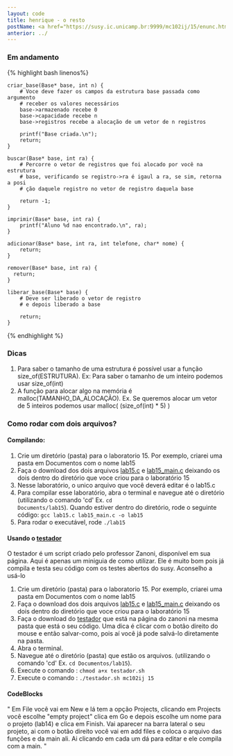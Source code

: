 ```yaml
---
layout: code
title: henrique - o resto
postName: <a href="https://susy.ic.unicamp.br:9999/mc102ij/15/enunc.html">Laboratório 15 - Registros com Ponteiros </a>
anterior: ../
---
```


### Em andamento

{% highlight bash linenos%}

    criar_base(Base* base, int n) {
        # Voce deve fazer os campos da estrutura base passada como argumento
        # receber os valores necessários
        base->armazenado recebe 0
        base->capacidade recebe n
        base->registros recebe a alocação de um vetor de n registros

        printf("Base criada.\n");
        return;
    }

    buscar(Base* base, int ra) {
        # Percorre o vetor de registros que foi alocado por você na estrutura
        # base, verificando se registro->ra é igaul a ra, se sim, retorna a posi
        # ção daquele registro no vetor de registro daquela base

        return -1;
    }

    imprimir(Base* base, int ra) {
        printf("Aluno %d nao encontrado.\n", ra);
    }

    adicionar(Base* base, int ra, int telefone, char* nome) {
        return;
    }

    remover(Base* base, int ra) {
      return;
    }

    liberar_base(Base* base) {
        # Deve ser liberado o vetor de registro
        # e depois liberado a base

        return;
    }



{% endhighlight %}

### Dicas
1. Para saber o tamanho de uma estrutura é possível usar a função size_of(ESTRUTURA). Ex: Para saber o tamanho de um inteiro podemos usar size_of(int)
2. A função para alocar algo na memória é malloc(TAMANHO_DA_ALOCAÇÃO). Ex. Se queremos alocar um vetor de 5 inteiros podemos usar malloc( (size_of(int) * 5) )


### Como rodar com dois arquivos?

#### Compilando:
1. Crie um diretório (pasta) para o laboratorio 15. Por exemplo, criarei uma pasta em Documentos com o nome lab15
2. Faça o download dos dois arquivos [lab15.c](https://susy.ic.unicamp.br:9999/mc102ij/15/aux/lab15.c) e [lab15_main.c](https://susy.ic.unicamp.br:9999/mc102ij/15/aux/lab15_main.c) deixando os dois dentro do diretório que voce criou para o laboratório 15
3. Nesse laboratório, o unico arquivo que você deverá editar é o lab15.c
4. Para compilar esse laboratório, abra o terminal e navegue até o diretório (utilizando o comando 'cd' Ex. <code>cd Documents/lab15</code>). Quando estiver dentro do diretório, rode o seguinte código:
<code>gcc lab15.c lab15_main.c -o lab15</code>
5. Para rodar o executável, rode <code>./lab15</code>

#### Usando o [testador](http://www.ic.unicamp.br/~zanoni/mc102/2016-1s/testador/)
O testador é um script criado pelo professor Zanoni, disponível em sua página. Aqui é apenas um miniguia de como utilizar.
Ele é muito bom pois já compila e testa seu código com os testes abertos do susy. Aconselho a usá-lo

 1. Crie um diretório (pasta) para o laboratorio 15. Por exemplo, criarei uma pasta em Documentos com o nome lab15
 2. Faça o download dos dois arquivos [lab15.c](https://susy.ic.unicamp.br:9999/mc102ij/15/aux/lab15.c) e [lab15_main.c](https://susy.ic.unicamp.br:9999/mc102ij/15/aux/lab15_main.c) deixando os dois dentro do diretório que voce criou para o laboratório 15
 3. Faça o download do [testador](http://www.ic.unicamp.br/~zanoni/mc102/2016-1s/testador/testador.sh) que está na página do zanoni na mesma pasta que está o seu código. Uma dica é clicar com o botão direito do mouse e então salvar-como, pois aí você já pode salvá-lo diretamente na pasta.
 4. Abra o terminal.
 5. Navegue até o diretório (pasta) que estão os arquivos. (utilizando o comando 'cd' Ex. `cd Documentos/lab15`).
 6. Execute o comando : `chmod a+x testador.sh`
 7. Execute o comando : `./testador.sh mc102ij 15`

#### CodeBlocks

" Em File você vai em New e lá tem a opção Projects, clicando em Projects você escolhe "empty project" clica em Go e depois escolhe um nome para o projeto (lab14) e clica em Finish. Vai aparecer na barra lateral o seu projeto, ai com o botão direito você vai em add files e coloca o arquivo das funções e da main ali. Ai clicando em cada um dá para editar e ele compila com a main. "

